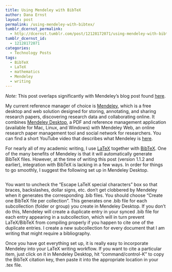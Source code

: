 ```yaml
---
title: Using Mendeley with BibTeX
author: Dana Ernst
layout: post
permalink: /using-mendeley-with-bibtex/
tumblr_dcernst_permalink:
  - http://dcernst.tumblr.com/post/12128172071/using-mendeley-with-bibtex
tumblr_dcernst_id:
  - 12128172071
categories:
  - Technology Posts
tags:
  - BibTeX
  - LaTeX
  - mathematics
  - Mendeley
  - writing
---
```

<div class="kcite-section" kcite-section-id="88">
  <p>
    <em>Note:</em> This post overlaps significantly with Mendeley&#8217;s blog post found <a href="http://www.mendeley.com/blog/tipstricks/howto-use-mendeley-to-create-citations-using-latex-and-bibtex/">here</a>.
  </p>
  
  <p>
    My current reference manager of choice is <a href="http://www.mendeley.com">Mendeley</a>, which is a free desktop and web solution designed for storing, annotating, and sharing research papers, discovering research data and collaborating online. It combines <a href="http://www.mendeley.com/download-mendeley-desktop">Mendeley Desktop</a>, a PDF and reference management application (available for Mac, Linux, and Windows) with Mendeley Web, an online research paper management tool and social network for researchers. You can find a short YouTube video that describes what Mendeley is <a href="http://www.youtube.com/watch?v=uYmxynG_MAs">here</a>.
  </p>
  
  <p>
    For nearly all of my academic writing, I use <a href="http://www.latex-project.org/">LaTeX</a> together with <a href="http://www.bibtex.org/">BibTeX</a>. One of the many benefits of Mendeley is that it will automatically generate BibTeX files. However, at the time of writing this post (version 1.1.2 and earlier), integration with BibTeX is lacking in a few ways. In order for things to go smoothly, I suggest the following set up in Mendeley Desktop.
  </p>
  
  <p>
    <a href="http://i0.wp.com/danaernst.com/wp-content/uploads/2011/10/MendeleyBibTeXPreferences.jpeg"><img src="http://i0.wp.com/danaernst.com/wp-content/uploads/2011/10/MendeleyBibTeXPreferences.jpeg?fit=550%2C413" alt="" title="Mendeley BibTeX Preferences" class="aligncenter size-full wp-image-114" data-recalc-dims="1" /></a>
  </p>
  
  <p>
    You want to uncheck the &#8220;Escape LaTeX special characters&#8221; box so that braces, backslashes, dollar signs, etc. don&#8217;t get clobbered by Mendeley when it generates the corresponding .bib files. You should choose &#8220;Create one BibTeX file per collection&#8221;. This generates one .bib file for each subcollection (folder or group) you create in Mendeley Desktop. If you don&#8217;t do this, Mendeley will create a duplicate entry in your synced .bib file for each entry appearing in a subcollection, which will in turn prevent LaTeX/BibTeX from compiling properly if you happen to cite one of the duplicate entries. I create a new subcollection for every document that I am writing that might require a bibliography.
  </p>
  
  <p>
    Once you have got everything set up, it is really easy to incorporate Mendeley into your LaTeX writing workflow. If you want to cite a particular item, just click on it in Mendeley Desktop, hit &#8220;command/control-K&#8221; to copy the BibTeX citation key, then paste it into the appropriate location in your .tex file.
  </p>
  
  <!-- kcite active, but no citations found -->
</div>

<!-- kcite-section 88 -->